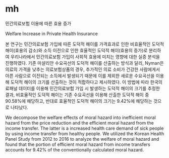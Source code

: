 # mh

민간의료보험 이용에 따른 효용 증가

Welfare Increase in Private Health Insurance

본 연구는 민간의료보험 가입에 따른 도덕적 해이를 가격효과로 인한 비효율적인 도덕적 해이(효용의 감소)와 소득 이전으로 인한 효율적인 도덕적 해이(효용의 증가)로 분리하여 우리나라에서 민간의료보험 가입이 사회적 효용에 미치는 영향에 대한 실증 분석을 진행하였다. 기존 마샬리안 수요곡선의 도덕적 해이를 산출하는 방식과 달리, Nyman은 의료의 가격을 낮추는 의료보험상품의 경우, 추가적인 의료 소비가 건강한 사람에게서 아픈 사람으로 이전되는 소득에서 발생되기 때문에 이를 제외한 새로운 수요곡선을 이용해 도덕적 해이의 크기를 산출하는 것이 적합하다고 제시하였다. 이 방법에 따라 한국의료패널 데이터를 이용해 민간의료보험 가입 시 발생하는 도덕적 해이의 크기를 추정한 결과, 비효율적인 도덕적 해이는 기존 수요곡선을 이용해 산출한 도덕적 해이 중 90.58%에 해당하고, 반대로 효율적인 도덕적 해이의 크기는 9.42%에 해당하는 것으로 나타났다.

We decompose the welfare effects of moral hazard into inefficient moral hazard from the price reduction and the efficient moral hazard from the income transfer. The latter is a increased health care demand of sick people by using income transfer from healthy people. We utilized the Korean Health Panel Study from 2012 to 2016 to analyze the welfare of moral hazard and found that the portion of efficient moral hazard from income transfers accounts for 9.42% of the conventionally calculated moral hazard. 
